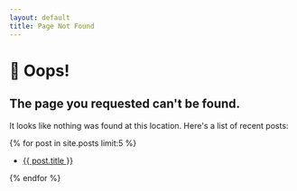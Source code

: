 ```yaml
---
layout: default
title: Page Not Found
---
```


# 🙊 Oops!

## The page you requested can't be found.

It looks like nothing was found at this location. Here's a list of recent posts:

{% for post in site.posts limit:5 %}
<ul>
<li><a href="{{ post.url }}">{{ post.title }}</a></li>
</ul>
{% endfor %}
